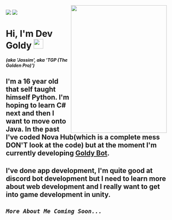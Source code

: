 <img align="right" src="https://user-images.githubusercontent.com/66202304/131413873-2b89ef0a-28c0-48d4-a6b5-78a1f28625b1.png" width="300" height="400">

![](https://img.shields.io/badge/CODE-Python-informational?style=flat&logo=python&logoColor=white&color=ffe600) ![](https://img.shields.io/badge/CODE-CSharp-informational?style=flat&logo=CSharp&logoColor=white&color=ffe600)

# Hi, I'm Dev Goldy <img src="https://raw.githubusercontent.com/MartinHeinz/MartinHeinz/master/wave.gif" width="30px">

#### *(aka 'Jassim', aka 'TGP (The Golden Pro)')*

## I'm a 16 year old that self taught himself Python. I'm hoping to learn C# next and then I want to move onto Java. In the past I've coded Nova Hub(which is a complete mess DON'T look at the code) but at the moment I'm currently developing [Goldy Bot](https://github.com/TGP-Projects/Goldy-Bot-V3).

## I've done app development, I'm quite good at discord bot development but I need to learn more about web development and I really want to get into game development in unity.

## *`More About Me Coming Soon...`*
